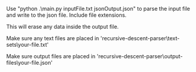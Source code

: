 Use "python .\main.py inputFile.txt jsonOutput.json" to parse the input file and write to the json file. Include file extensions. 

This will erase any data inside the output file.

Make sure any text files are placed in 'recursive-descent-parser\text-sets\your-file.txt'

Make sure output files are placed in 'recursive-descent-parser\output-files\your-file.json'

